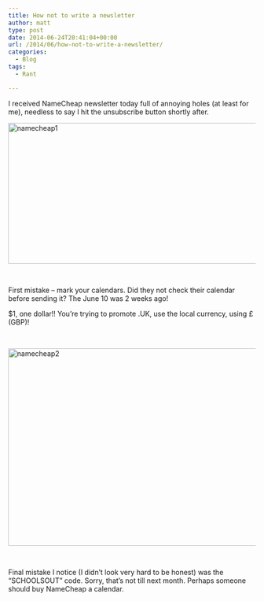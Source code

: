 ```yaml
---
title: How not to write a newsletter
author: matt
type: post
date: 2014-06-24T20:41:04+00:00
url: /2014/06/how-not-to-write-a-newsletter/
categories:
  - Blog
tags:
  - Rant

---
```

I received NameCheap newsletter today full of annoying holes (at least for me), needless to say I hit the unsubscribe button shortly after.

<a href="//matt40k.uk/img/2014/06/namecheap1.png" target="_blank" rel="nofollow"><img class="alignnone size-full wp-image-124" src="//matt40k.uk/wp-content/uploads/2014/06/namecheap1.png" alt="namecheap1" width="631" height="286" /></a>

&nbsp;

First mistake &#8211; mark your calendars. Did they not check their calendar before sending it? The June 10 was 2 weeks ago!

$1, one dollar!! You&#8217;re trying to promote .UK, use the local currency, using £ (GBP)!

&nbsp;

<a href="//matt40k.uk/img/2014/06/namecheap2.png" target="_blank" rel="nofollow"><img class="alignnone size-full wp-image-125" src="//matt40k.uk/wp-content/uploads/2014/06/namecheap2.png" alt="namecheap2" width="634" height="401" /></a>

&nbsp;

Final mistake I notice (I didn&#8217;t look very hard to be honest) was the &#8220;SCHOOLSOUT&#8221; code. Sorry, that&#8217;s not till next month. Perhaps someone should buy NameCheap a calendar.
